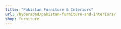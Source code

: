 ```yaml
---
title: "Pakistan Furniture & Interiors"
url: /hyderabad/pakistan-furniture-and-interiors/
shop: furniture
---
```

